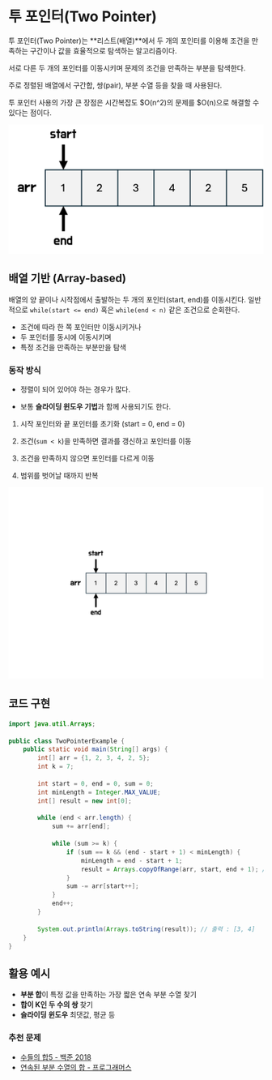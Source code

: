 # 투 포인터(Two Pointer)

투 포인터(Two Pointer)는 **리스트(배열)**에서 두 개의 포인터를 이용해 조건을 만족하는 구간이나 값을 효율적으로 탐색하는 알고리즘이다.

서로 다른 두 개의 포인터를 이동시키며 문제의 조건을 만족하는 부분을 탐색한다.

주로 정렬된 배열에서 구간합, 쌍(pair), 부분 수열 등을 찾을 때 사용된다.

투 포인터 사용의 가장 큰 장점은 시간복잡도 $O(n^2)의 문제를 $O(n)으로 해결할 수 있다는 점이다.

![](asset/twopointer.png)

## 배열 기반 (Array-based)

배열의 양 끝이나 시작점에서 출발하는 두 개의 포인터(start, end)를 이동시킨다.
일반적으로 `while(start <= end)` 혹은 `while(end < n)` 같은 조건으로 순회한다.

- 조건에 따라 한 쪽 포인터만 이동시키거나
- 두 포인터를 동시에 이동시키며
- 특정 조건을 만족하는 부분만을 탐색

### 동작 방식

- 정렬이 되어 있어야 하는 경우가 많다.

- 보통 **슬라이딩 윈도우 기법**과 함께 사용되기도 한다.

1. 시작 포인터와 끝 포인터를 초기화 (start = 0, end = 0)

2. 조건(`sum < k`)을 만족하면 결과를 갱신하고 포인터를 이동

3. 조건을 만족하지 않으면 포인터를 다르게 이동

4. 범위를 벗어날 때까지 반복

![](asset/twopointer.gif)

## 코드 구현

```java
import java.util.Arrays;

public class TwoPointerExample {
    public static void main(String[] args) {
        int[] arr = {1, 2, 3, 4, 2, 5};
        int k = 7;

        int start = 0, end = 0, sum = 0;
        int minLength = Integer.MAX_VALUE;
        int[] result = new int[0];

        while (end < arr.length) {
            sum += arr[end];

            while (sum >= k) {
                if (sum == k && (end - start + 1) < minLength) {
                    minLength = end - start + 1;
                    result = Arrays.copyOfRange(arr, start, end + 1); // 부분수열 저장
                }
                sum -= arr[start++];
            }
            end++;
        }

        System.out.println(Arrays.toString(result)); // 출력 : [3, 4]
    }
}
```

## 활용 예시

- **부분 합**이 특정 값을 만족하는 가장 짧은 연속 부분 수열 찾기
- **합이 K인 두 수의 쌍** 찾기
- **슬라이딩 윈도우** 최댓값, 평균 등

### 추천 문제

- [수들의 합5 - 백준 2018](https://www.acmicpc.net/problem/2018)
- [연속된 부분 수열의 합 - 프로그래머스](https://school.programmers.co.kr/learn/courses/30/lessons/178870)
